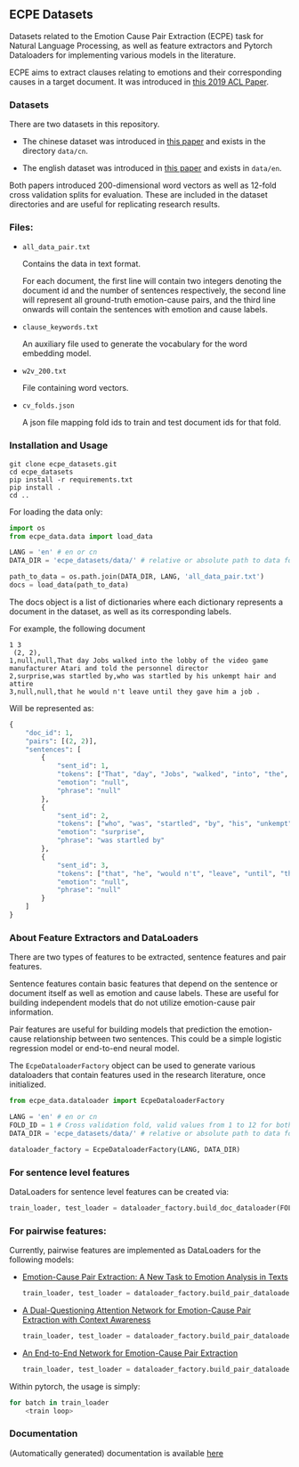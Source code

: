 ## ECPE Datasets

Datasets related to the Emotion Cause Pair Extraction (ECPE) task for Natural Language Processing, as well as feature extractors and Pytorch Dataloaders for implementing various models in the literature.

ECPE aims to extract clauses relating to emotions and their corresponding causes in a target document. It was introduced in [this 2019 ACL Paper](https://aclanthology.org/P19-1096.pdf).

### Datasets

There are two datasets in this repository.

- The chinese dataset was introduced in [this paper](https://aclanthology.org/P19-1096.pdf) and exists in the directory `data/cn`.

- The english dataset was introduced in [this paper](https://aaditya-singh.github.io/data/ECPE.pdf) and exists in `data/en`.

Both papers introduced 200-dimensional word vectors as well as 12-fold cross validation splits for evaluation. These are included in the dataset directories and are useful for replicating research results.

### Files:

- `all_data_pair.txt`

    Contains the data in text format. 

    For each document, the first line will contain two integers denoting the document id and the number of sentences respectively, the second line will represent all ground-truth emotion-cause pairs, and the third line onwards will contain the sentences with emotion and cause labels.

- `clause_keywords.txt`

    An auxiliary file used to generate the vocabulary for the word embedding model.

- `w2v_200.txt`

    File containing word vectors.

- `cv_folds.json`

    A json file mapping fold ids to train and test document ids for that fold.

### Installation and Usage

```
git clone ecpe_datasets.git
cd ecpe_datasets
pip install -r requirements.txt
pip install .
cd ..
```

For loading the data only:

```python
import os
from ecpe_data.data import load_data

LANG = 'en' # en or cn
DATA_DIR = 'ecpe_datasets/data/' # relative or absolute path to data folder

path_to_data = os.path.join(DATA_DIR, LANG, 'all_data_pair.txt')
docs = load_data(path_to_data)
```

The docs object is a list of dictionaries where each dictionary represents a document in the dataset, as well as its corresponding labels.

For example, the following document

```
1 3
 (2, 2),
1,null,null,That day Jobs walked into the lobby of the video game manufacturer Atari and told the personnel director
2,surprise,was startled by,who was startled by his unkempt hair and attire
3,null,null,that he would n't leave until they gave him a job .
```

Will be represented as:

```python
{
    "doc_id": 1,
    "pairs": [(2, 2)],
    "sentences": [
        {
            "sent_id": 1,
            "tokens": ["That", "day", "Jobs", "walked", "into", "the", "lobby", "of", "the", "video", "game", "manufacturer", "Atari", "and", "told", "the", "personnel", "director"],
            "emotion": "null",
            "phrase": "null"
        },
        {
            "sent_id": 2,
            "tokens": ["who", "was", "startled", "by", "his", "unkempt", "hair", "and", "attire"],
            "emotion": "surprise",
            "phrase": "was startled by"
        },
        {
            "sent_id": 3,
            "tokens": ["that", "he", "would n't", "leave", "until", "they", "gave", "him", "a", "job", "."],
            "emotion": "null",
            "phrase": "null"
        }
    ]
}
```

### About Feature Extractors and DataLoaders

There are two types of features to be extracted, sentence features and pair features.

Sentence features contain basic features that depend on the sentence or document itself as well as emotion and cause labels. These are useful for building independent models that do not utilize emotion-cause pair information.

Pair features are useful for building models that prediction the emotion-cause relationship between two sentences. This could be a simple logistic regression model or end-to-end neural model.

The `EcpeDataloaderFactory` object can be used to generate various dataloaders that contain features used in the research literature, once initialized.

```python
from ecpe_data.dataloader import EcpeDataloaderFactory

LANG = 'en' # en or cn
FOLD_ID = 1 # Cross validation fold, valid values from 1 to 12 for both datasets
DATA_DIR = 'ecpe_datasets/data/' # relative or absolute path to data folder

dataloader_factory = EcpeDataloaderFactory(LANG, DATA_DIR)
```

### For sentence level features

DataLoaders for sentence level features can be created via:

```python
train_loader, test_loader = dataloader_factory.build_doc_dataloader(FOLD_ID=1, max_sen_len=30, max_doc_len=30, batch_size=32)
```

### For pairwise features:

Currently, pairwise features are implemented as DataLoaders for the following models:

- [Emotion-Cause Pair Extraction: A New Task to Emotion Analysis in Texts](https://aclanthology.org/P19-1096.pdf)

    ```python
    train_loader, test_loader = dataloader_factory.build_pair_dataloader_ecpe(FOLD_ID)
    ```

- [A Dual-Questioning Attention Network for Emotion-Cause Pair Extraction with Context Awareness](https://arxiv.org/pdf/2104.07221.pdf)

    ```python
    train_loader, test_loader = dataloader_factory.build_pair_dataloader_dqan(FOLD_ID)
    ```

- [An End-to-End Network for Emotion-Cause Pair Extraction](https://aaditya-singh.github.io/data/ECPE.pdf)

    ```python
    train_loader, test_loader = dataloader_factory.build_pair_dataloader_e2e(FOLD_ID)
    ```

Within pytorch, the usage is simply:

```python
for batch in train_loader
    <train loop>
```

### Documentation

(Automatically generated) documentation is available [here](https://naveed92.github.io/docs/index.html)